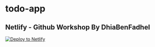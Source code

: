 # todo-app
## Netlify - Github Workshop By DhiaBenFadhel
[![Deploy to Netlify](https://www.netlify.com/img/deploy/button.svg)](https://app.netlify.com/start/deploy?repository=)
